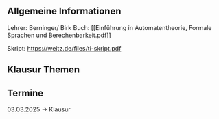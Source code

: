 ## Allgemeine Informationen
Lehrer: Berninger/ Birk
Buch: [[Einführung in Automatentheorie, Formale Sprachen und Berechenbarkeit.pdf]]

Skript: https://weitz.de/files/ti-skript.pdf
## Klausur Themen


## Termine
03.03.2025 → Klausur 